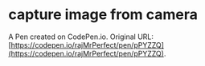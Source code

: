 # capture image from camera

A Pen created on CodePen.io. Original URL: [https://codepen.io/rajMrPerfect/pen/pPYZZQ](https://codepen.io/rajMrPerfect/pen/pPYZZQ).

